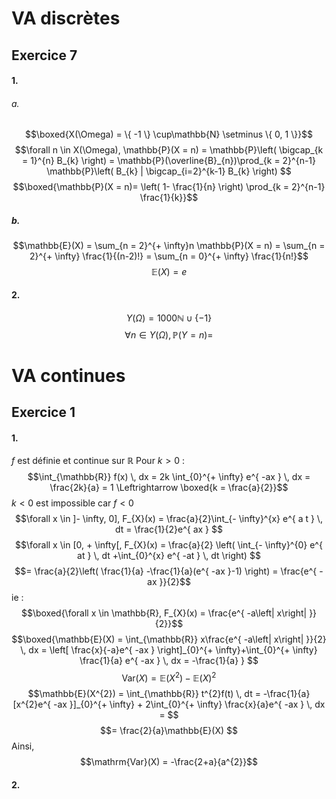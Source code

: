 # VA discrètes
## Exercice 7
#### 1.
###### a.
$$\boxed{X(\Omega) = \{ -1 \} \cup\mathbb{N} \setminus \{ 0, 1 \}}$$
$$\forall n \in X(\Omega), \mathbb{P}(X = n) = \mathbb{P}\left( \bigcap_{k = 1}^{n} B_{k} \right) = \mathbb{P}(\overline{B}_{n})\prod_{k = 2}^{n-1} \mathbb{P}\left( B_{k} | \bigcap_{i=2}^{k-1} B_{k} \right) $$
$$\boxed{\mathbb{P}(X = n)= \left( 1- \frac{1}{n} \right) \prod_{k = 2}^{n-1} \frac{1}{k}}$$

##### b.
$$\mathbb{E}(X) = \sum_{n = 2}^{+ \infty}n \mathbb{P}(X = n) =  \sum_{n = 2}^{+ \infty} \frac{1}{(n-2)!} =  \sum_{n = 0}^{+ \infty} \frac{1}{n!}$$
$$\mathbb{E}(X) = e$$

#### 2.
$$Y(\Omega) =  1000\mathbb{N} \cup \{ -1 \} $$
$$\forall n \in Y(\Omega), \mathbb{P}(Y = n) = $$
# VA continues
## Exercice 1
#### 1.
$f$ est définie et continue sur $\mathbb{R}$
Pour $k>0$ :
$$\int_{\mathbb{R}} f(x) \, dx = 2k \int_{0}^{+ \infty} e^{ -ax } \, dx = \frac{2k}{a} = 1 \Leftrightarrow \boxed{k = \frac{a}{2}}$$
$k<0$ est impossible car $f<0$
$$\forall x \in ]- \infty, 0], F_{X}(x) = \frac{a}{2}\int_{- \infty}^{x} e^{ a t } \, dt = \frac{1}{2}e^{ ax } $$
$$\forall x \in [0, + \infty[, F_{X}(x) = \frac{a}{2} \left( \int_{- \infty}^{0} e^{ at } \, dt +\int_{0}^{x} e^{ -at } \, dt  \right) $$
$$= \frac{a}{2}\left( \frac{1}{a} -\frac{1}{a}(e^{ -ax }-1) \right) = \frac{e^{ -ax }}{2}$$
ie : 
$$\boxed{\forall x \in \mathbb{R}, F_{X}(x) = \frac{e^{ -a\left| x\right| }}{2}}$$
$$\boxed{\mathbb{E}(X) = \int_{\mathbb{R}} x\frac{e^{ -a\left| x\right| }}{2} \, dx = \left[ \frac{x}{-a}e^{ -ax } \right]_{0}^{+ \infty}+\int_{0}^{+ \infty} \frac{1}{a} e^{ -ax } \, dx = -\frac{1}{a} }  $$
$$\mathrm{Var}(X) = \mathbb{E}(X^{2})-\mathbb{E}(X)^{2}$$
$$\mathbb{E}(X^{2}) = \int_{\mathbb{R}} t^{2}f(t) \, dt = -\frac{1}{a}[x^{2}e^{ -ax }]_{0}^{+ \infty} + 2\int_{0}^{+ \infty} \frac{x}{a}e^{ -ax } \, dx =   $$
$$= \frac{2}{a}\mathbb{E}(X) $$
Ainsi, 
$$\mathrm{Var}(X) = -\frac{2+a}{a^{2}}$$

#### 2.

